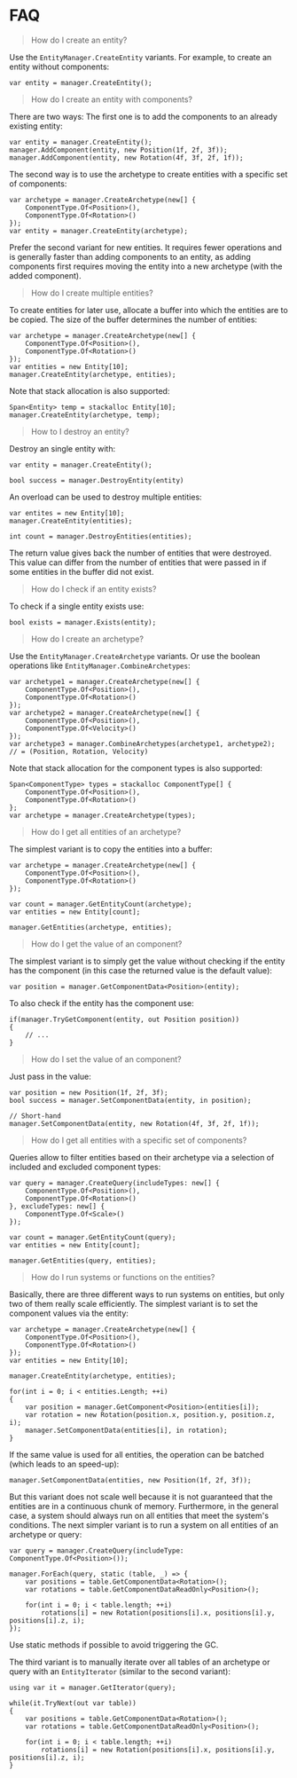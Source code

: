 # FAQ

> How do I create an entity?

Use the `EntityManager.CreateEntity` variants. For example, to create an entity without components:
```CSharp
var entity = manager.CreateEntity();
```

> How do I create an entity with components?

There are two ways: The first one is to add the components to an already existing entity:
```CSharp
var entity = manager.CreateEntity();
manager.AddComponent(entity, new Position(1f, 2f, 3f));
manager.AddComponent(entity, new Rotation(4f, 3f, 2f, 1f));
```
The second way is to use the archetype to create entities with a specific set of components:
```CSharp
var archetype = manager.CreateArchetype(new[] {
	ComponentType.Of<Position>(),
	ComponentType.Of<Rotation>()
});
var entity = manager.CreateEntity(archetype);
```
Prefer the second variant for new entities. It requires fewer operations
and is generally faster than adding components to an entity, as adding components first
requires moving the entity into a new archetype (with the added component).

> How do I create multiple entities?

To create entities for later use, allocate a buffer into which the entities are to be copied.
The size of the buffer determines the number of entities:
```CSharp
var archetype = manager.CreateArchetype(new[] {
	ComponentType.Of<Position>(),
	ComponentType.Of<Rotation>()
});
var entities = new Entity[10];
manager.CreateEntity(archetype, entities);
```
Note that stack allocation is also supported:
```CSharp
Span<Entity> temp = stackalloc Entity[10];
manager.CreateEntity(archetype, temp);
```

> How to I destroy an entity?

Destroy an single entity with:
```CSharp
var entity = manager.CreateEntity();

bool success = manager.DestroyEntity(entity)
```
An overload can be used to destroy multiple entities:
```CSharp
var entites = new Entity[10];
manager.CreateEntity(entities);

int count = manager.DestroyEntities(entities);
```
The return value gives back the number of entities that were destroyed.
This value can differ from the number of entities that were passed in if some
entities in the buffer did not exist.

> How do I check if an entity exists?

To check if a single entity exists use:
```CSharp
bool exists = manager.Exists(entity);
```


> How do I create an archetype?

Use the `EntityManager.CreateArchetype` variants. Or use the boolean operations like
`EntityManager.CombineArchetypes`:
```CSharp
var archetype1 = manager.CreateArchetype(new[] {
	ComponentType.Of<Position>(),
	ComponentType.Of<Rotation>()
});
var archetype2 = manager.CreateArchetype(new[] {
	ComponentType.Of<Position>(),
	ComponentType.Of<Velocity>()
});
var archetype3 = manager.CombineArchetypes(archetype1, archetype2);
// = (Position, Rotation, Velocity)
```
Note that stack allocation for the component types is also supported:
```CSharp
Span<ComponentType> types = stackalloc ComponentType[] {
	ComponentType.Of<Position>(),
	ComponentType.Of<Rotation>()
};
var archetype = manager.CreateArchetype(types);
```

> How do I get all entities of an archetype?

The simplest variant is to copy the entities into a buffer:
```CSharp
var archetype = manager.CreateArchetype(new[] {
	ComponentType.Of<Position>(),
	ComponentType.Of<Rotation>()
});

var count = manager.GetEntityCount(archetype);
var entities = new Entity[count];

manager.GetEntities(archetype, entities);
```

> How do I get the value of an component?

The simplest variant is to simply get the value without checking if the
entity has the component (in this case the returned value is the default value):
```CSharp
var position = manager.GetComponentData<Position>(entity);
```
To also check if the entity has the component use:
```CSharp
if(manager.TryGetComponent(entity, out Position position))
{
	// ...
}
```

> How do I set the value of an component?

Just pass in the value:
```CSharp
var position = new Position(1f, 2f, 3f);
bool success = manager.SetComponentData(entity, in position);

// Short-hand
manager.SetComponentData(entity, new Rotation(4f, 3f, 2f, 1f)); 
```

> How do I get all entities with a specific set of components?

Queries allow to filter entities based on their archetype via a selection of included and
excluded component types:
```CSharp
var query = manager.CreateQuery(includeTypes: new[] {
	ComponentType.Of<Position>(),
	ComponentType.Of<Rotation>()
}, excludeTypes: new[] {
	ComponentType.Of<Scale>()
});

var count = manager.GetEntityCount(query);
var entities = new Entity[count];

manager.GetEntities(query, entities);
```

> How do I run systems or functions on the entities?

Basically, there are three different ways to run systems on entities, but only two of them really scale efficiently.
The simplest variant is to set the component values via the entity:
```CSharp
var archetype = manager.CreateArchetype(new[] {
	ComponentType.Of<Position>(),
	ComponentType.Of<Rotation>()
});
var entities = new Entity[10];

manager.CreateEntity(archetype, entities);

for(int i = 0; i < entities.Length; ++i)
{
	var position = manager.GetComponent<Position>(entities[i]);
	var rotation = new Rotation(position.x, position.y, position.z, i);
	manager.SetComponentData(entities[i], in rotation);
}
```
If the same value is used for all entities, the operation can be batched
(which leads to an speed-up):
```CSharp
manager.SetComponentData(entities, new Position(1f, 2f, 3f));
```
But this variant does not scale well because it is not guaranteed that the entities are in a continuous chunk of memory.
Furthermore, in the general case, a system should always run on all entities that meet the system's conditions.
The next simpler variant is to run a system on all entities of an archetype or query:
```CSharp
var query = manager.CreateQuery(includeType: ComponentType.Of<Position>());

manager.ForEach(query, static (table, _) => {
	var positions = table.GetComponentData<Rotation>();
	var rotations = table.GetComponentDataReadOnly<Position>();

	for(int i = 0; i < table.length; ++i)
		rotations[i] = new Rotation(positions[i].x, positions[i].y, positions[i].z, i);
});
```
Use static methods if possible to avoid triggering the GC.

The third variant is to manually iterate over all tables of an archetype or query with an `EntityIterator` (similar to the second variant):
```CSharp
using var it = manager.GetIterator(query);

while(it.TryNext(out var table))
{
	var positions = table.GetComponentData<Rotation>();
	var rotations = table.GetComponentDataReadOnly<Position>();

	for(int i = 0; i < table.length; ++i)
		rotations[i] = new Rotation(positions[i].x, positions[i].y, positions[i].z, i);
}
```